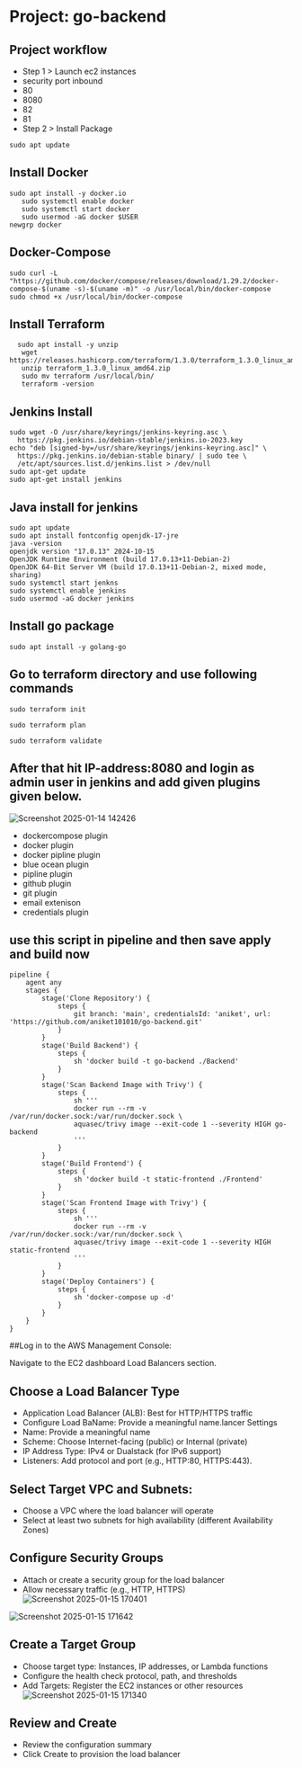 # Project: go-backend
## Project workflow
- Step 1 > Launch ec2 instances
- security port inbound
- 80  
- 8080 
- 82
- 81
-  Step 2 > Install Package 
````
sudo apt update
````
## Install Docker
````
sudo apt install -y docker.io 
   sudo systemctl enable docker
   sudo systemctl start docker
   sudo usermod -aG docker $USER
newgrp docker
````
## Docker-Compose

````
sudo curl -L "https://github.com/docker/compose/releases/download/1.29.2/docker-compose-$(uname -s)-$(uname -m)" -o /usr/local/bin/docker-compose
sudo chmod +x /usr/local/bin/docker-compose
````
 ## Install Terraform
````
  sudo apt install -y unzip
   wget https://releases.hashicorp.com/terraform/1.3.0/terraform_1.3.0_linux_amd64.zip
   unzip terraform_1.3.0_linux_amd64.zip
   sudo mv terraform /usr/local/bin/
   terraform -version
````
## Jenkins Install
````
sudo wget -O /usr/share/keyrings/jenkins-keyring.asc \
  https://pkg.jenkins.io/debian-stable/jenkins.io-2023.key
echo "deb [signed-by=/usr/share/keyrings/jenkins-keyring.asc]" \
  https://pkg.jenkins.io/debian-stable binary/ | sudo tee \
  /etc/apt/sources.list.d/jenkins.list > /dev/null
sudo apt-get update
sudo apt-get install jenkins
````
## Java install for jenkins
````
sudo apt update
sudo apt install fontconfig openjdk-17-jre
java -version
openjdk version "17.0.13" 2024-10-15
OpenJDK Runtime Environment (build 17.0.13+11-Debian-2)
OpenJDK 64-Bit Server VM (build 17.0.13+11-Debian-2, mixed mode, sharing)
sudo systemctl start jenkns
sudo systemctl enable jenkins
sudo usermod -aG docker jenkins

````
## Install go package
````
sudo apt install -y golang-go
````

## Go to terraform directory and use following commands

````
sudo terraform init
````
````
sudo terraform plan
````
````
sudo terraform validate
````

## After that hit IP-address:8080 and login as admin user in jenkins and add given plugins given below.
![Screenshot 2025-01-14 142426](https://github.com/user-attachments/assets/2f9139ac-ff81-486f-a0fe-2f5112a715a4)

- dockercompose plugin
- docker plugin
- docker pipline plugin
- blue ocean plugin
- pipline plugin
- github plugin
- git plugin
- email extenison
- credentials plugin

## use this script in pipeline and then save apply and build now

````
pipeline {
    agent any
    stages {
        stage('Clone Repository') {
            steps {
                git branch: 'main', credentialsId: 'aniket', url: 'https://github.com/aniket101010/go-backend.git'
            }
        }
        stage('Build Backend') {
            steps {
                sh 'docker build -t go-backend ./Backend'
            }
        }
        stage('Scan Backend Image with Trivy') {
            steps {
                sh '''
                docker run --rm -v /var/run/docker.sock:/var/run/docker.sock \
                aquasec/trivy image --exit-code 1 --severity HIGH go-backend
                '''
            }
        }
        stage('Build Frontend') {
            steps {
                sh 'docker build -t static-frontend ./Frontend'
            }
        }
        stage('Scan Frontend Image with Trivy') {
            steps {
                sh '''
                docker run --rm -v /var/run/docker.sock:/var/run/docker.sock \
                aquasec/trivy image --exit-code 1 --severity HIGH static-frontend
                '''
            }
        }
        stage('Deploy Containers') {
            steps {
                sh 'docker-compose up -d'
            }
        }
    }
}
````
##Log in to the AWS Management Console:

Navigate to the EC2 dashboard  Load Balancers section.
## Choose a Load Balancer Type
- Application Load Balancer (ALB): Best for HTTP/HTTPS traffic
- Configure Load BaName: Provide a meaningful name.lancer Settings
- Name: Provide a meaningful name
- Scheme: Choose Internet-facing (public) or Internal (private)
- IP Address Type: IPv4 or Dualstack (for IPv6 support)
- Listeners: Add protocol and port (e.g., HTTP:80, HTTPS:443).
## Select Target VPC and Subnets:
- Choose a VPC where the load balancer will operate
- Select at least two subnets for high availability (different Availability Zones)
## Configure Security Groups
- Attach or create a security group for the load balancer
- Allow necessary traffic (e.g., HTTP, HTTPS)
  ![Screenshot 2025-01-15 170401](https://github.com/user-attachments/assets/bd385e8e-076c-46b2-9f42-3a0d06271b00)
  
![Screenshot 2025-01-15 171642](https://github.com/user-attachments/assets/ba87ea0c-7214-4ab1-b1ce-a8a5a4ce79c1)

## Create a Target Group
- Choose target type: Instances, IP addresses, or Lambda functions
- Configure the health check protocol, path, and thresholds
-  Add Targets: Register the EC2 instances or other resources
  ![Screenshot 2025-01-15 171340](https://github.com/user-attachments/assets/7cb152ca-5d1d-4776-b701-875cead9a7be)

## Review and Create
- Review the configuration summary
- Click Create to provision the load balancer



